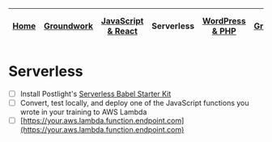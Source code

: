 | [Home](README.md) | [Groundwork](groundwork.md) | [JavaScript & React](javascript.md) | Serverless | [WordPress & PHP](wordpress.md) | [GraphQL](graphql.md) | [Linux & Docker](linux.md) | [CSS](css.md) |
|-------------------| --------------------------- | ----------------------------------- | ---------- | ------------------------------- | ----------------------|--------------------------- | ------------- |

# Serverless

* [ ] Install Postlight's [Serverless Babel Starter Kit](https://github.com/postlight/serverless-babel-starter)
* [ ] Convert, test locally, and deploy one of the JavaScript functions you wrote in your training to AWS Lambda
* [ ] [https://your.aws.lambda.function.endpoint.com](https://your.aws.lambda.function.endpoint.com)